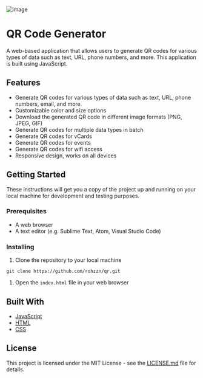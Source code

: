 ![image](https://user-images.githubusercontent.com/47408756/155868052-4ec77036-d7c1-4b12-b68f-7b1b2476cea3.png)

# QR Code Generator

A web-based application that allows users to generate QR codes for various types of data such as text, URL, phone numbers, and more. This application is built using JavaScript.

## Features

- Generate QR codes for various types of data such as text, URL, phone numbers, email, and more.
- Customizable color and size options
- Download the generated QR code in different image formats (PNG, JPEG, GIF)
- Generate QR codes for multiple data types in batch
- Generate QR codes for vCards
- Generate QR codes for events
- Generate QR codes for wifi access
- Responsive design, works on all devices

## Getting Started

These instructions will get you a copy of the project up and running on your local machine for development and testing purposes.

### Prerequisites

- A web browser
- A text editor (e.g. Sublime Text, Atom, Visual Studio Code)

### Installing

1. Clone the repository to your local machine

```
git clone https://github.com/rohzzn/qr.git
```

1. Open the `index.html` file in your web browser

## Built With

- [JavaScript](https://www.javascript.com/)
- [HTML](https://www.w3.org/html/)
- [CSS](https://www.w3.org/Style/CSS/)

## License

This project is licensed under the MIT License - see the [LICENSE.md](https://chat.openai.com/LICENSE.md) file for details.
